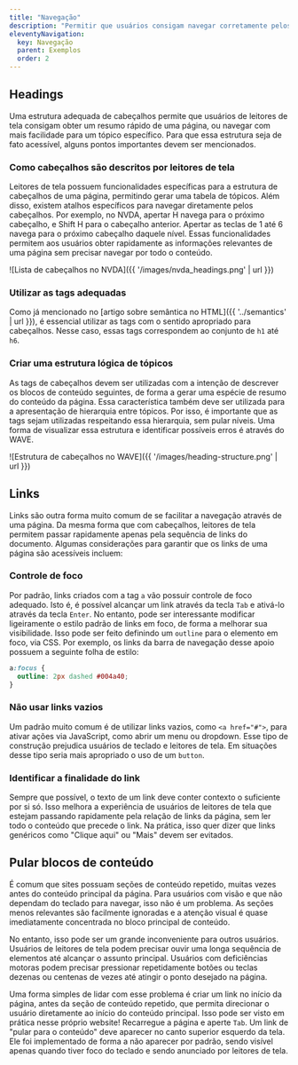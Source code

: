 ```yaml
---
title: "Navegação"
description: "Permitir que usuários consigam navegar corretamente pelos elementos de uma página é algo básico para qualquer website. Essa seção mostra alguns cuidados para garantir que usuários com deficiências consigam localizar e interagir com mais facilidade pelos elementos da interface."
eleventyNavigation:
  key: Navegação
  parent: Exemplos
  order: 2
---
```


## Headings

Uma estrutura adequada de cabeçalhos permite que usuários de leitores de tela consigam obter um resumo rápido de uma página, ou navegar com mais facilidade para um tópico específico. Para que essa estrutura seja de fato acessível, alguns pontos importantes devem ser mencionados.

### Como cabeçalhos são descritos por leitores de tela

Leitores de tela possuem funcionalidades específicas para a estrutura de cabeçalhos de uma página, permitindo gerar uma tabela de tópicos. Além disso, existem atalhos específicos para navegar diretamente pelos cabeçalhos. Por exemplo, no NVDA, apertar H navega para o próximo cabeçalho, e Shift H para o cabeçalho anterior. Apertar as teclas de 1 até 6 navega para o próximo cabeçalho daquele nível. Essas funcionalidades permitem aos usuários obter rapidamente as informações relevantes de uma página sem precisar navegar por todo o conteúdo.

![Lista de cabeçalhos no NVDA]({{ '/images/nvda_headings.png' | url }})

### Utilizar as tags adequadas

Como já mencionado no [artigo sobre semântica no HTML]({{ '../semantics' | url }}), é essencial utilizar as tags com o sentido apropriado para cabeçalhos. Nesse caso, essas tags correspondem ao conjunto de `h1` até `h6`.

### Criar uma estrutura lógica de tópicos

As tags de cabeçalhos devem ser utilizadas com a intenção de descrever os blocos de conteúdo seguintes, de forma a gerar uma espécie de resumo do conteúdo da página. Essa característica também deve ser utilizada para a apresentação de hierarquia entre tópicos. Por isso, é importante que as tags sejam utilizadas respeitando essa hierarquia, sem pular níveis. Uma forma de visualizar essa estrutura e identificar possíveis erros é através do WAVE.

![Estrutura de cabeçalhos no WAVE]({{ '/images/heading-structure.png' | url }})

## Links

Links são outra forma muito comum de se facilitar a navegação através de uma página. Da mesma forma que com cabeçalhos, leitores de tela permitem passar rapidamente apenas pela sequência de links do documento. Algumas considerações para garantir que os links de uma página são acessíveis incluem:

### Controle de foco
Por padrão, links criados com a tag `a` vão possuir controle de foco adequado. Isto é, é possível alcançar um link através da tecla `Tab` e ativá-lo através da tecla `Enter`. No entanto, pode ser interessante modificar ligeiramente o estilo padrão de links em foco, de forma a melhorar sua visibilidade. Isso pode ser feito definindo um `outline` para o elemento em foco, via CSS. Por exemplo, os links da barra de navegação desse apoio possuem a seguinte folha de estilo:

```css
a:focus {
  outline: 2px dashed #004a40;
}
```

### Não usar links vazios
Um padrão muito comum é de utilizar links vazios, como `<a href="#">`, para ativar ações via JavaScript, como abrir um menu ou dropdown. Esse tipo de construção prejudica usuários de teclado e leitores de tela. Em situações desse tipo seria mais apropriado o uso de um `button`.

### Identificar a finalidade do link
Sempre que possível, o texto de um link deve conter contexto o suficiente por si só. Isso melhora a experiência de usuários de leitores de tela que estejam passando rapidamente pela relação de links da página, sem ler todo o conteúdo que precede o link. Na prática, isso quer dizer que links genéricos como "Clique aqui" ou "Mais" devem ser evitados.

## Pular blocos de conteúdo

É comum que sites possuam seções de conteúdo repetido, muitas vezes antes do conteúdo principal da página. Para usuários com visão e que não dependam do teclado para navegar, isso não é um problema. As seções menos relevantes são facilmente ignoradas e a atenção visual é quase imediatamente concentrada no bloco principal de conteúdo.

No entanto, isso pode ser um grande inconveniente para outros usuários. Usuários de leitores de tela podem precisar ouvir uma longa sequência de elementos até alcançar o assunto principal. Usuários com deficiências motoras podem precisar pressionar repetidamente botões ou teclas dezenas ou centenas de vezes até atingir o ponto desejado na página.

Uma forma simples de lidar com esse problema é criar um link no início da página, antes da seção de conteúdo repetido, que permita direcionar o usuário diretamente ao início do conteúdo principal. Isso pode ser visto em prática nesse próprio website! Recarregue a página e aperte `Tab`. Um link de "pular para o conteúdo" deve aparecer no canto superior esquerdo da tela. Ele foi implementado de forma a não aparecer por padrão, sendo visível apenas quando tiver foco do teclado e sendo anunciado por leitores de tela.
